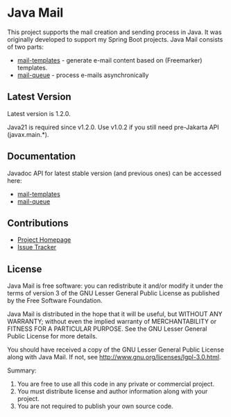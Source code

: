 # Java Mail 

This project supports the mail creation and sending process in Java. It was
originally developed to support my Spring Boot projects. Java Mail consists of
two parts:

- [mail-templates](https://github.com/technicalguru/java-mail/tree/master/mail-templates) - generate e-mail content based on (Freemarker) templates.
- [mail-queue](https://github.com/technicalguru/java-mail/tree/master/mail-queue) - process e-mails asynchronically


## Latest Version

Latest version is 1.2.0. 

Java21 is required since v1.2.0. Use v1.0.2 if you still need pre-Jakarta API (javax.main.*).

## Documentation

Javadoc API for latest stable version (and previous ones) can be accessed here:

* [mail-templates](https://www.javadoc.io/doc/eu.ralph-schuster/mail-templates)
* [mail-queue](https://www.javadoc.io/doc/eu.ralph-schuster/mail-queue)

## Contributions

 * [Project Homepage](https://github.com/technicalguru/java-mail)
 * [Issue Tracker](https://github.com/technicalguru/java-mail/issues)
 
## License

Java Mail is free software: you can redistribute it and/or modify it under the terms of version 3 of the GNU 
Lesser General Public  License as published by the Free Software Foundation.

Java Mail is distributed in the hope that it will be useful, but WITHOUT ANY WARRANTY; without even the implied 
warranty of MERCHANTABILITY or FITNESS FOR A PARTICULAR PURPOSE.  See the GNU Lesser General Public 
License for more details.

You should have received a copy of the GNU Lesser General Public License along with Java Mail.  If not, see 
<http://www.gnu.org/licenses/lgpl-3.0.html>.

Summary:
 1. You are free to use all this code in any private or commercial project. 
 2. You must distribute license and author information along with your project.
 3. You are not required to publish your own source code.


